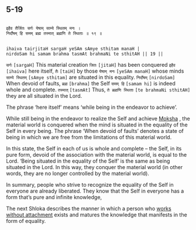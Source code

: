 ## 5-19


```shloka-sa

इहैव तैर्जितः सर्गः येषाम् साम्ये स्थितम् मनः ।
निर्दोषम् हि समम् ब्रह्म तस्मात् ब्रह्मणि ते स्थिताः ॥ १९ ॥

```
```shloka-sa-hk

ihaiva tairjitaH sargaH yeSAm sAmye sthitam manaH |
nirdoSam hi samam brahma tasmAt brahmaNi te sthitAH || 19 ||

```
`सर्गः` `[sargaH]` This material creation `जितः` `[jitaH]` has been conquered `इहैव` `[ihaiva]` here itself, `तैः` `[taiH]` by those `येषाम् मनः` `[yeSAm manaH]` whose minds `साम्ये स्थितम्` `[sAmye sthitam]` are situated in this equality. `निर्दोषम्` `[nirdoSam]` When devoid of faults, `ब्रह्म` `[brahma]` the Self `समम् हि` `[samam hi]` is indeed whole and complete. `तस्मात्` `[tasmAt]` Thus, `ते ब्रह्मणि स्थिताः` `[te brahmaNi sthitAH]` they are all situated in the Lord.

The phrase ‘here itself’ means ‘while being in the endeavor to achieve’. 

While still being in the endeavor to realize the Self and achieve 
[Moksha](Moksha)
, the material world is conquered when the mind is situated in the equality of the Self in every being. The phrase ‘When devoid of faults’ denotes a state of being in which we are free from the limitations of this material world. 

In this state, the Self in each of us is whole and complete – the Self, in its pure form, devoid of the association with the material world, is equal to the Lord. ‘Being situated in the equality of the Self’ is the same as being situated in the Lord. In this way, they conquer the material world (in other words, they are no longer controlled by the material world).

In summary, people who strive to recognize the equality of the Self in everyone are already liberated. They know that the Self in everyone has a form that’s pure and infinite knowledge, 

The next Shloka describes the manner in which a person who 
[works without attachment](karmayoga)
 exists and matures the knowledge that manifests in the form of equality.


